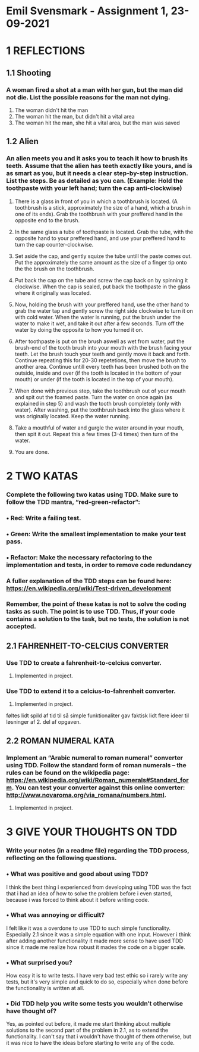 # Emil Svensmark - Assignment 1, 23-09-2021
# 1 REFLECTIONS
## 1.1 Shooting
### A woman fired a shot at a man with her gun, but the man did not die. List the possible reasons for the man not dying.
1. The woman didn't hit the man
2. The woman hit the man, but didn't hit a vital area
3. The woman hit the man, she hit a vital area, but the man was saved

## 1.2 Alien
### An alien meets you and it asks you to teach it how to brush its teeth. Assume that the alien has teeth exactly like yours, and is as smart as you, but it needs a clear step-by-step instruction. List the steps. Be as detailed as you can. (Example: Hold the toothpaste with your left hand; turn the cap anti-clockwise) 
1. There is a glass in front of you in which a toothbrush is located. (A toothbrush is a stick, approximately the size of a hand, which a brush in one of its ends). Grab the toothbrush with your preffered hand in the opposite end to the brush.

2. In the same glass a tube of toothpaste is located. Grab the tube, with the opposite hand to your preffered hand, and use your preffered hand to turn the cap counter-clockwise.

3. Set aside the cap, and gently squize the tube untill the paste comes out. Put the approximately the same amount as the size of a finger tip onto the the brush on the toothbrush.

4. Put back the cap on the tube and screw the cap back on by spinning it clockwise. When the cap is sealed, put back the toothpaste in the glass where it originally was located.

5. Now, holding the brush with your preffered hand, use the other hand to grab the water tap and gently screw the right side clockwise to turn it on with cold water. When the water is running, put the brush under the water to make it wet, and take it out after a few seconds. Turn off the water by doing the opposite to how you turned it on.

6. After toothpaste is put on the brush aswell as wet from water, put the brush-end of the tooth brush into your mouth with the brush facing your teeth. Let the brush touch your teeth and gently move it back and forth. Continue repeating this for 20-30 repetetions, then move the brush to another area. Continue untill every teeth has been brushed both on the outside, inside and over (if the tooth is located in the bottom of your mouth) or under (if the tooth is located in the top of your mouth).

7. When done with previous step, take the toothbrush out of your mouth and spit out the foamed paste. Turn the water on once again (as explained in step 5) and wash the tooth brush completely (only with water). After washing, put the toothbrush back into the glass where it was originally located. Keep the water running.

8. Take a mouthful of water and gurgle the water around in your mouth, then spit it out. Repeat this a few times (3-4 times) then turn of the water.

9. You are done.

#
# 2 TWO KATAS 
### Complete the following two katas using TDD. Make sure to follow the TDD mantra, “red-green-refactor”: 
### • Red: Write a failing test. 
### • Green: Write the smallest implementation to make your test pass. 
### • Refactor: Make the necessary refactoring to the implementation and tests, in order to remove code redundancy 
### A fuller explanation of the TDD steps can be found here: https://en.wikipedia.org/wiki/Test-driven_development
### Remember, the point of these katas is not to solve the coding tasks as such. The point is to use TDD. Thus, if your code contains a solution to the task, but no tests, the solution is not accepted. 

## 2.1 FAHRENHEIT-TO-CELCIUS CONVERTER 
### Use TDD to create a fahrenheit-to-celcius converter. 
1. Implemented in project.
### Use TDD to extend it to a celcius-to-fahrenheit converter.
1. Implemented in project.

føltes lidt spild af tid til så simple funktionaliter
gav faktisk lidt flere ideer til løsninger af 2. del af opgaven.

## 2.2 ROMAN NUMERAL KATA
### Implement an “Arabic numeral to roman numeral” converter using TDD. Follow the  standard form of roman numerals – the rules can be found on the wikipedia page:  https://en.wikipedia.org/wiki/Roman_numerals#Standard_form.  You can test your converter against this online converter:    http://www.novaroma.org/via_romana/numbers.html.
1. Implemented in project.
#
# 3 GIVE YOUR THOUGHTS ON TDD
### Write your notes (in a readme file) regarding the TDD process, reflecting on the following questions. 
### • What was positive and good about using TDD? 
I think the best thing i experienced from developing using TDD was the fact that i had an idea of how to solve the problem before i even started, because i was forced to think about it before writing code.
### • What was annoying or difficult?
I felt like it was a overdone to use TDD to such simple functionality. Especially 2.1 since it was a simple equation with one input. However i think after adding another functionality it made more sense to have used TDD since it made me realize how robust it mades the code on a bigger scale.
### • What surprised you?
How easy it is to write tests. I have very bad test ethic so i rarely write any tests, but it's very simple and quick to do so, especially when done before the functionality is written at all.
### • Did TDD help you write some tests you wouldn’t otherwise have thought of?
Yes, as pointed out before, it made me start thinking about multiple solutions to the second part of the problem in 2.1, as to extend the functionality. I can't say that i wouldn't have thought of them otherwise, but it was nice to have the ideas before starting to write any of the code.
